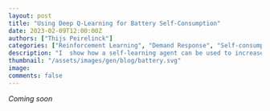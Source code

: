 ```yaml
---
layout: post
title: "Using Deep Q-Learning for Battery Self-Consumption"
date: 2023-02-09T12:00:00Z
authors: ["Thijs Peirelinck"]
categories: ["Reinforcement Learning", "Demand Response", "Self-consumption"]
description: "I  show how a self-learning agent can be used to increase residential self-consumption."
thumbnail: "/assets/images/gen/blog/battery.svg"
image: 
comments: false
---
```


*Coming soon*